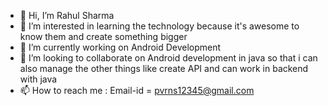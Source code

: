 - 👋 Hi, I’m Rahul Sharma
- 👀 I’m interested in learning the technology because it's awesome to know them and create something bigger
- 🌱 I’m currently working on Android Development
- 💞️ I’m looking to collaborate on Android development in java so that i can also manage the other things like create API and can work in backend with java
- 📫 How to reach me : Email-id = pvrns12345@gmail.com

<!---
iamr4hul/iamr4hul is a ✨ special ✨ repository because its `README.md` (this file) appears on your GitHub profile.
You can click the Preview link to take a look at your changes.
--->
